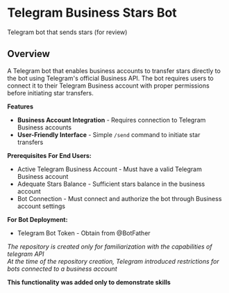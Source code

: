 # Telegram Business Stars Bot
Telegram bot that sends stars (for review)

## Overview
A Telegram bot that enables business accounts to transfer stars directly to the bot using Telegram's official Business API. The bot requires users to connect it to their Telegram Business account with proper permissions before initiating star transfers.

**Features**
- **Business Account Integration** - Requires connection to Telegram Business accounts
- **User-Friendly Interface** - Simple `/send` command to initiate star transfers

**Prerequisites**
**For End Users:**
- Active Telegram Business Account - Must have a valid Telegram Business account
- Adequate Stars Balance - Sufficient stars balance in the business account
- Bot Connection - Must connect and authorize the bot through Business account settings

**For Bot Deployment:**
- Telegram Bot Token - Obtain from @BotFather

*_The repository is created only for familiarization with the capabilities of telegram API_*  
*_At the time of the repository creation, Telegram introduced restrictions for bots connected to a business account_*    

**This functionality was added only to demonstrate skills**

